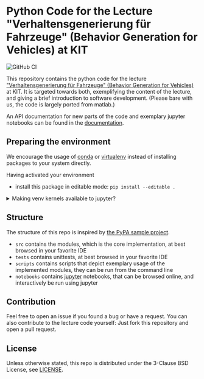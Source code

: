 # Python Code for the Lecture "Verhaltensgenerierung für Fahrzeuge" (Behavior Generation for Vehicles) at KIT

![GitHub CI](https://github.com/KIT-MRT/behavior_generation_lecture_python/actions/workflows/ci.yml/badge.svg)

This repository contains the python code for the lecture ["Verhaltensgenerierung für Fahrzeuge" (Behavior Generation for Vehicles)](https://www.mrt.kit.edu/lehre_WS_Verhaltensgenerierung_Fahrzeuge.php) at KIT.
It is targeted towards both, exemplifying the content of the lecture, and giving a brief introduction to software development. (Please bare with us, the code is largely ported from matlab.)

An API documentation for new parts of the code and exemplary jupyter notebooks can be found in the [documentation](https://kit-mrt.github.io/behavior_generation_lecture_python/).

## Preparing the environment

We encourage the usage of [conda](https://conda.io/) or [virtualenv](https://virtualenv.pypa.io) instead of installing packages to your system directly.

Having activated your environment

- install this package in editable mode: `pip install --editable .`

<details>
<summary>Making venv kernels available to jupyter?</summary>
<br>
<ul>
<li>from without the venv, install ipykernel <code>pip install --user ipykernel</code></li>
<li>list the current venvs available in jupyter: <code>jupyter kernelspec list</code> (your venv is not yet in there)</li>
<li>activate the venv <code>source activate venv-name</code></li>
<li>add the venv to the kernel list: <code>python -m ipykernel install --user --name=venv-name-for-jupyter</code>, where <code>venv-name-for-jupyter</code> can but must not match the name of the activated venv</li>
<li>check that the venv is in the list: <code>jupyter kernelspec list</code></li>
</ul>
</details>

## Structure

The structure of this repo is inspired by [the PyPA sample project](https://github.com/pypa/sampleproject).

- `src` contains the modules, which is the core implementation, at best browsed in your favorite IDE
- `tests` contains unittests, at best browsed in your favorite IDE
- `scripts` contains scripts that depict exemplary usage of the implemented modules, they can be run from the command line
- `notebooks` contains [jupyter](https://jupyter.org) notebooks, that can be browsed online, and interactively be run using jupyter

## Contribution

Feel free to open an issue if you found a bug or have a request. 
You can also contribute to the lecture code yourself: Just fork this repository and open a pull request.

## License

Unless otherwise stated, this repo is distributed under the 3-Clause BSD License, see [LICENSE](LICENSE).
